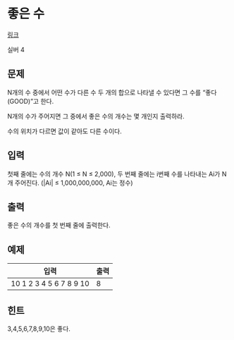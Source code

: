 # 좋은 수

[링크](https://www.acmicpc.net/problem/1253)

실버 4

## 문제

N개의 수 중에서 어떤 수가 다른 수 두 개의 합으로 나타낼 수 있다면 그 수를 “좋다(GOOD)”고 한다.

N개의 수가 주어지면 그 중에서 좋은 수의 개수는 몇 개인지 출력하라.

수의 위치가 다르면 값이 같아도 다른 수이다.

## 입력

첫째 줄에는 수의 개수 N(1 ≤ N ≤ 2,000), 두 번째 줄에는 i번째 수를 나타내는 Ai가 N개 주어진다. (|Ai| ≤ 1,000,000,000, Ai는 정수)

## 출력

좋은 수의 개수를 첫 번째 줄에 출력한다.

## 예제

| 입력                    | 출력 |
| ----------------------- | ---- |
| 10 1 2 3 4 5 6 7 8 9 10 | 8    |

## 힌트

3,4,5,6,7,8,9,10은 좋다.
